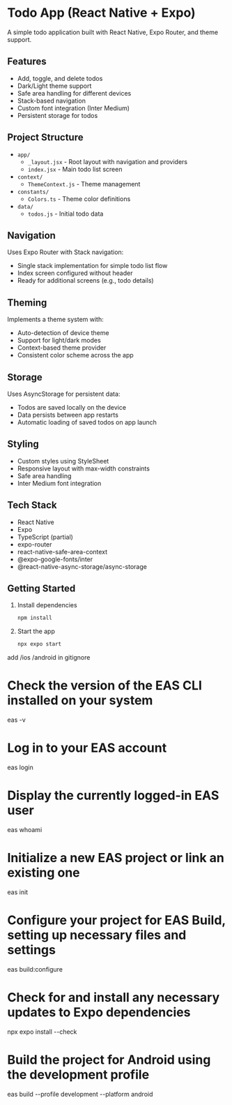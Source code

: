 # Todo App (React Native + Expo)

A simple todo application built with React Native, Expo Router, and theme support.

## Features

- Add, toggle, and delete todos
- Dark/Light theme support
- Safe area handling for different devices
- Stack-based navigation
- Custom font integration (Inter Medium)
- Persistent storage for todos

## Project Structure

- `app/`
   - `_layout.jsx` - Root layout with navigation and providers
   - `index.jsx` - Main todo list screen
- `context/`
   - `ThemeContext.js` - Theme management
- `constants/`
   - `Colors.ts` - Theme color definitions
- `data/`
   - `todos.js` - Initial todo data

## Navigation

Uses Expo Router with Stack navigation:
- Single stack implementation for simple todo list flow
- Index screen configured without header
- Ready for additional screens (e.g., todo details)

## Theming

Implements a theme system with:
- Auto-detection of device theme
- Support for light/dark modes
- Context-based theme provider
- Consistent color scheme across the app

## Storage

Uses AsyncStorage for persistent data:
- Todos are saved locally on the device
- Data persists between app restarts
- Automatic loading of saved todos on app launch

## Styling

- Custom styles using StyleSheet
- Responsive layout with max-width constraints
- Safe area handling
- Inter Medium font integration

## Tech Stack

- React Native
- Expo
- TypeScript (partial)
- expo-router
- react-native-safe-area-context
- @expo-google-fonts/inter
- @react-native-async-storage/async-storage

## Getting Started

1. Install dependencies
   ```bash
   npm install

2. Start the app
   ```bash
   npx expo start


add
/ios
/android
in gitignore

# Check the version of the EAS CLI installed on your system
eas -v

# Log in to your EAS account
eas login

# Display the currently logged-in EAS user
eas whoami

# Initialize a new EAS project or link an existing one
eas init

# Configure your project for EAS Build, setting up necessary files and settings
eas build:configure

# Check for and install any necessary updates to Expo dependencies
npx expo install --check


# Build the project for Android using the development profile
eas build --profile development --platform android
